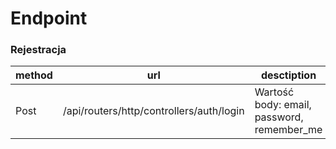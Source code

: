 # Endpoint


### Rejestracja
| method | url | desctiption |
| ------ | ---| ------------ |
| Post | /api/routers/http/controllers/auth/login | Wartość body: email, password, remember_me |
